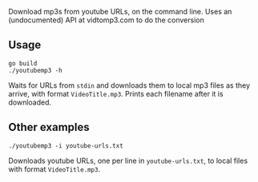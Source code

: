 Download mp3s from youtube URLs, on the command line. Uses an (undocumented) API at vidtomp3.com to do the conversion

## Usage

    go build
    ./youtubemp3 -h

Waits for URLs from `stdin` and downloads them to local mp3 files as they arrive, with format `VideoTitle.mp3`. Prints each filename after it is downloaded.

## Other examples

    ./youtubemp3 -i youtube-urls.txt

Downloads youtube URLs, one per line in `youtube-urls.txt`, to local files with format `VideoTitle.mp3`.
